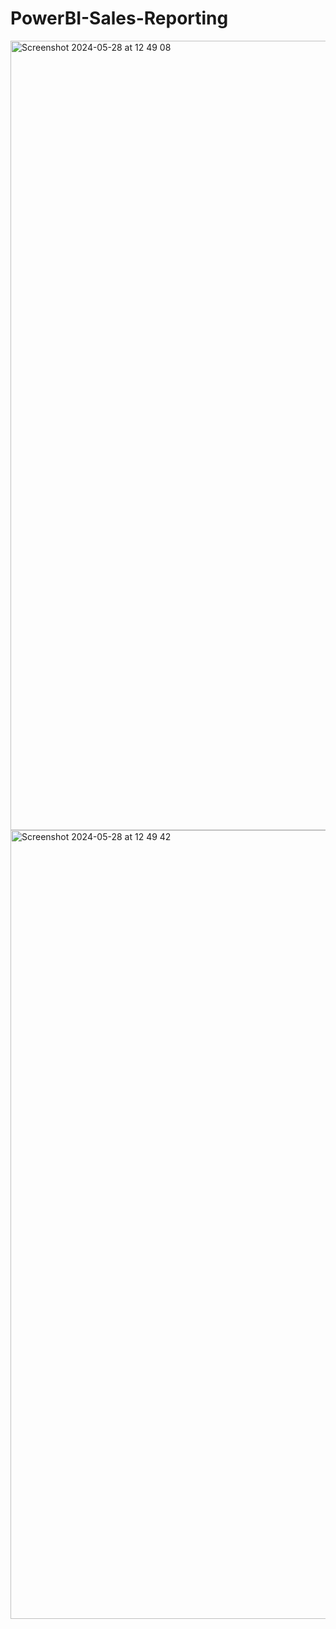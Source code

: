 # PowerBI-Sales-Reporting
<img width="1263" alt="Screenshot 2024-05-28 at 12 49 08" src="https://github.com/rutuja-jadhav-github/PowerBI-Sales-Reporting/assets/160432263/6f6c2951-45fa-421a-a8a4-f957f9abd6c6">

<img width="1262" alt="Screenshot 2024-05-28 at 12 49 42" src="https://github.com/rutuja-jadhav-github/PowerBI-Sales-Reporting/assets/160432263/f4a81e7b-0710-460d-bd38-1b7299367271">



